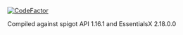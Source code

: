 [![CodeFactor](https://www.codefactor.io/repository/github/zerrium/sleepnotify/badge?s=8588ab1e8645a7b6552bc0679dbfb05889c1daa0)](https://www.codefactor.io/repository/github/zerrium/sleepnotify)

Compiled against spigot API 1.16.1 and EssentialsX 2.18.0.0
